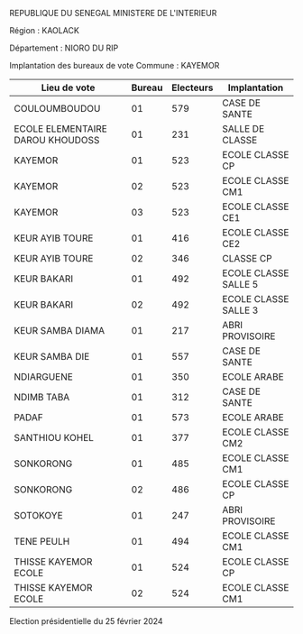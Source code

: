 REPUBLIQUE DU SENEGAL MINISTERE DE L'INTERIEUR

Région : KAOLACK

Département : NIORO DU RIP

Implantation des bureaux de vote Commune : KAYEMOR

| Lieu de vote | Bureau | Electeurs | Implantation |
| - | - | - | - |
| COULOUMBOUDOU | 01 | 579 | CASE DE SANTE |
| ECOLE ELEMENTAIRE DAROU KHOUDOSS | 01 | 231 | SALLE DE CLASSE |
| KAYEMOR | 01 | 523 | ECOLE CLASSE CP |
| KAYEMOR | 02 | 523 | ECOLE CLASSE CM1 |
| KAYEMOR | 03 | 523 | ECOLE CLASSE CE1 |
| KEUR AYIB TOURE | 01 | 416 | ECOLE CLASSE CE2 |
| KEUR AYIB TOURE | 02 | 346 | CLASSE CP |
| KEUR BAKARI | 01 | 492 | ECOLE CLASSE SALLE 5 |
| KEUR BAKARI | 02 | 492 | ECOLE CLASSE SALLE 3 |
| KEUR SAMBA DIAMA | 01 | 217 | ABRI PROVISOIRE |
| KEUR SAMBA DIE | 01 | 557 | CASE DE SANTE |
| NDIARGUENE | 01 | 350 | ECOLE ARABE |
| NDIMB TABA | 01 | 312 | CASE DE SANTE |
| PADAF | 01 | 573 | ECOLE ARABE |
| SANTHIOU KOHEL | 01 | 377 | ECOLE CLASSE CM2 |
| SONKORONG | 01 | 485 | ECOLE CLASSE CM1 |
| SONKORONG | 02 | 486 | ECOLE CLASSE CP |
| SOTOKOYE | 01 | 247 | ABRI PROVISOIRE |
| TENE PEULH | 01 | 494 | ECOLE CLASSE CM1 |
| THISSE KAYEMOR ECOLE | 01 | 524 | ECOLE CLASSE CP |
| THISSE KAYEMOR ECOLE | 02 | 524 | ECOLE CLASSE CM1 |

<!-- PageNumber="5/19" -->

Election présidentielle du 25 février 2024
